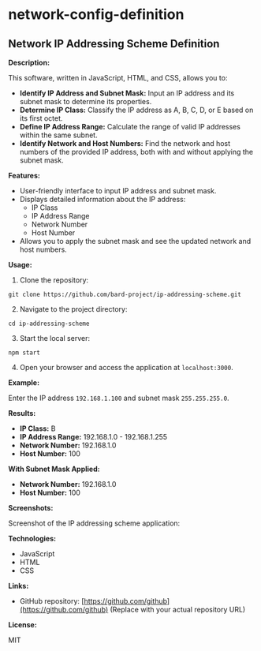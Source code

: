 # network-config-definition
## Network IP Addressing Scheme Definition

**Description:**

This software, written in JavaScript, HTML, and CSS, allows you to:

* **Identify IP Address and Subnet Mask:** Input an IP address and its subnet mask to determine its properties.
* **Determine IP Class:** Classify the IP address as A, B, C, D, or E based on its first octet.
* **Define IP Address Range:** Calculate the range of valid IP addresses within the same subnet.
* **Identify Network and Host Numbers:** Find the network and host numbers of the provided IP address, both with and without applying the subnet mask.

**Features:**

* User-friendly interface to input IP address and subnet mask.
* Displays detailed information about the IP address:
    * IP Class
    * IP Address Range
    * Network Number
    * Host Number
* Allows you to apply the subnet mask and see the updated network and host numbers.

**Usage:**

1. Clone the repository:

```
git clone https://github.com/bard-project/ip-addressing-scheme.git
```

2. Navigate to the project directory:

```
cd ip-addressing-scheme
```

3. Start the local server:

```
npm start
```

4. Open your browser and access the application at `localhost:3000`.

**Example:**

Enter the IP address `192.168.1.100` and subnet mask `255.255.255.0`.

**Results:**

* **IP Class:** B
* **IP Address Range:** 192.168.1.0 - 192.168.1.255
* **Network Number:** 192.168.1.0
* **Host Number:** 100

**With Subnet Mask Applied:**

* **Network Number:** 192.168.1.0
* **Host Number:** 100

**Screenshots:**

Screenshot of the IP addressing scheme application: 

**Technologies:**

* JavaScript
* HTML
* CSS

**Links:**

* GitHub repository: [https://github.com/github](https://github.com/github) (Replace with your actual repository URL)

**License:**

MIT
